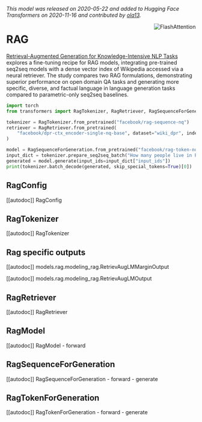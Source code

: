 <!--Copyright 2020 The HuggingFace Team. All rights reserved.

Licensed under the Apache License, Version 2.0 (the "License"); you may not use this file except in compliance with
the License. You may obtain a copy of the License at

http://www.apache.org/licenses/LICENSE-2.0

Unless required by applicable law or agreed to in writing, software distributed under the License is distributed on
an "AS IS" BASIS, WITHOUT WARRANTIES OR CONDITIONS OF ANY KIND, either express or implied. See the License for the
specific language governing permissions and limitations under the License.

⚠️ Note that this file is in Markdown but contain specific syntax for our doc-builder (similar to MDX) that may not be
rendered properly in your Markdown viewer.

-->
*This model was released on 2020-05-22 and added to Hugging Face Transformers on 2020-11-16 and contributed by [ola13](https://huggingface.co/ola13).*

<div style="float: right;">
    <div class="flex flex-wrap space-x-1">
        <img alt="FlashAttention" src="https://img.shields.io/badge/%E2%9A%A1%EF%B8%8E%20FlashAttention-eae0c8?style=flat">
    </div>
</div>

# RAG

[Retrieval-Augmented Generation for Knowledge-Intensive NLP Tasks](https://huggingface.co/papers/2005.11401) explores a fine-tuning recipe for RAG models, integrating pre-trained seq2seq models with a dense vector index of Wikipedia accessed via a neural retriever. The study compares two RAG formulations, demonstrating superior performance on open domain QA tasks and generating more specific, diverse, and factual language in language generation tasks compared to parametric-only seq2seq baselines.

<hfoptions id="usage">
<hfoption id="RagSequenceForGeneration">

```py
import torch
from transformers import RagTokenizer, RagRetriever, RagSequenceForGeneration

tokenizer = RagTokenizer.from_pretrained("facebook/rag-sequence-nq")
retriever = RagRetriever.from_pretrained(
    "facebook/dpr-ctx_encoder-single-nq-base", dataset="wiki_dpr", index_name="compressed"
)

model = RagSequenceForGeneration.from_pretrained("facebook/rag-token-nq", retriever=retriever, dtype="auto",)
input_dict = tokenizer.prepare_seq2seq_batch("How many people live in Paris?", return_tensors="pt")
generated = model.generate(input_ids=input_dict["input_ids"])
print(tokenizer.batch_decode(generated, skip_special_tokens=True)[0])
```

</hfoption>
</hfoptions>

## RagConfig

[[autodoc]] RagConfig

## RagTokenizer

[[autodoc]] RagTokenizer

## Rag specific outputs

[[autodoc]] models.rag.modeling_rag.RetrievAugLMMarginOutput

[[autodoc]] models.rag.modeling_rag.RetrievAugLMOutput

## RagRetriever

[[autodoc]] RagRetriever

## RagModel

[[autodoc]] RagModel
    - forward

## RagSequenceForGeneration

[[autodoc]] RagSequenceForGeneration
    - forward
    - generate

## RagTokenForGeneration

[[autodoc]] RagTokenForGeneration
    - forward
    - generate

